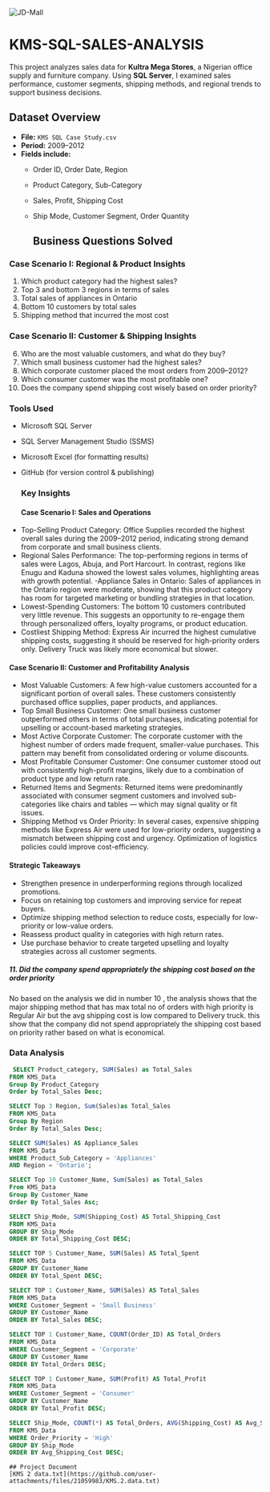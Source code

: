 
![JD-Mall](https://github.com/user-attachments/assets/44e6d990-9902-4102-89d4-d41358b57d87)




# KMS-SQL-SALES-ANALYSIS
This project analyzes sales data for **Kultra Mega Stores**, a Nigerian office supply and furniture company. Using **SQL Server**, I examined sales performance, customer segments, shipping methods, and regional trends to support business decisions.
## Dataset Overview

- **File:** `KMS SQL Case Study.csv`
- **Period:** 2009–2012
- **Fields include:**  
  - Order ID, Order Date, Region  
  - Product Category, Sub-Category  
  - Sales, Profit, Shipping Cost  
  - Ship Mode, Customer Segment, Order Quantity
 
    ## Business Questions Solved

### **Case Scenario I: Regional & Product Insights**

1. Which product category had the highest sales?
2. Top 3 and bottom 3 regions in terms of sales  
3. Total sales of appliances in Ontario  
4. Bottom 10 customers by total sales  
5. Shipping method that incurred the most cost

###  **Case Scenario II: Customer & Shipping Insights**

6.  Who are the most valuable customers, and what do they buy?  
7.  Which small business customer had the highest sales?  
8.  Which corporate customer placed the most orders from 2009–2012?  
9.  Which consumer customer was the most profitable one?  
10.  Does the company spend shipping cost wisely based on order priority?

###  Tools Used

* Microsoft SQL Server
* SQL Server Management Studio (SSMS)
* Microsoft Excel (for formatting results)
* GitHub (for version control & publishing)

  ### Key Insights
  #### Case Scenario I: Sales and Operations
- Top-Selling Product Category: Office Supplies recorded the highest overall sales during the 2009–2012 period, indicating strong demand from corporate and small business clients.
- Regional Sales Performance: The top-performing regions in terms of sales were Lagos, Abuja, and Port Harcourt. In contrast, regions like Enugu and Kaduna showed the lowest sales volumes, highlighting areas with growth potential.
-Appliance Sales in Ontario: Sales of appliances in the Ontario region were moderate, showing that this product category has room for targeted marketing or bundling strategies in that location.
- Lowest-Spending Customers: The bottom 10 customers contributed very little revenue. This suggests an opportunity to re-engage them through personalized offers, loyalty programs, or product education.
- Costliest Shipping Method: Express Air incurred the highest cumulative shipping costs, suggesting it should be reserved for high-priority orders only. Delivery Truck was likely more economical but slower.

#### Case Scenario II: Customer and Profitability Analysis
- Most Valuable Customers: A few high-value customers accounted for a significant portion of overall sales. These customers consistently purchased office supplies, paper products, and appliances.
- Top Small Business Customer: One small business customer outperformed others in terms of total purchases, indicating potential for upselling or account-based marketing strategies.
- Most Active Corporate Customer: The corporate customer with the highest number of orders made frequent, smaller-value purchases. This pattern may benefit from consolidated ordering or volume discounts.
- Most Profitable Consumer Customer: One consumer customer stood out with consistently high-profit margins, likely due to a combination of product type and low return rate.
- Returned Items and Segments: Returned items were predominantly associated with consumer segment customers and involved sub-categories like chairs and tables — which may signal quality or fit issues.
- Shipping Method vs Order Priority: In several cases, expensive shipping methods like Express Air were used for low-priority orders, suggesting a mismatch between shipping cost and urgency. Optimization of logistics policies could improve cost-efficiency.

#### Strategic Takeaways
- Strengthen presence in underperforming regions through localized promotions.
- Focus on retaining top customers and improving service for repeat buyers.
- Optimize shipping method selection to reduce costs, especially for low-priority or low-value orders.
- Reassess product quality in categories with high return rates.
- Use purchase behavior to create targeted upselling and loyalty strategies across all customer segments.

 ##### 11. Did the company spend appropriately the shipping cost based on the order priority
 No based on the analysis we did in number 10 , the analysis shows that the major shipping method that has max total no of orders with high priority is Regular Air
 but the avg shipping cost is low compared to Delivery truck. this show that the company did not spend appropriately the shipping cost based on priority rather based on what is economical.

  ### Data Analysis
  ``` sql
   SELECT Product_category, SUM(Sales) as Total_Sales
  FROM KMS_Data
  Group By Product_Category
  Order by Total_Sales Desc;
  
  SELECT Top 3 Region, Sum(Sales)as Total_Sales 
  FROM KMS_Data
  Group By Region
  Order By Total_Sales Desc;
  
  SELECT SUM(Sales) AS Appliance_Sales
  FROM KMS_Data
  WHERE Product_Sub_Category = 'Appliances'
  AND Region = 'Ontario';

  SELECT Top 10 Customer_Name, Sum(Sales) as Total_Sales
  From KMS_Data
  Group By Customer_Name
  Order By Total_Sales Asc;

  SELECT Ship_Mode, SUM(Shipping_Cost) AS Total_Shipping_Cost
  FROM KMS_Data
  GROUP BY Ship_Mode
  ORDER BY Total_Shipping_Cost DESC;

  SELECT TOP 5 Customer_Name, SUM(Sales) AS Total_Spent
  FROM KMS_Data
  GROUP BY Customer_Name
  ORDER BY Total_Spent DESC;

  SELECT TOP 1 Customer_Name, SUM(Sales) AS Total_Sales
  FROM KMS_Data
  WHERE Customer_Segment = 'Small Business'
  GROUP BY Customer_Name
  ORDER BY Total_Sales DESC;

  SELECT TOP 1 Customer_Name, COUNT(Order_ID) AS Total_Orders
  FROM KMS_Data
  WHERE Customer_Segment = 'Corporate'
  GROUP BY Customer_Name
  ORDER BY Total_Orders DESC;

  SELECT TOP 1 Customer_Name, SUM(Profit) AS Total_Profit
  FROM KMS_Data
  WHERE Customer_Segment = 'Consumer'
  GROUP BY Customer_Name
  ORDER BY Total_Profit DESC;

  SELECT Ship_Mode, COUNT(*) AS Total_Orders, AVG(Shipping_Cost) AS Avg_Shipping_Cost
  FROM KMS_Data
  WHERE Order_Priority = 'High'  
  GROUP BY Ship_Mode
  ORDER BY Avg_Shipping_Cost DESC;
```
```
## Project Document
[KMS 2 data.txt](https://github.com/user-attachments/files/21059983/KMS.2.data.txt)




